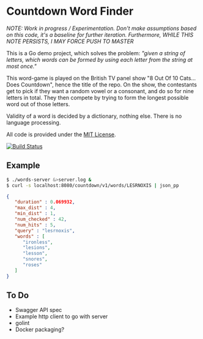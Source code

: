 
# Countdown Word Finder

_NOTE: Work in progress / Experimentation.
Don't make assumptions based on this code, it's a baseline for further iteration.
Furthermore, WHILE THIS NOTE PERSISTS, I MAY FORCE PUSH TO MASTER_

This is a Go demo project, which solves the problem: _"given a string of letters, which
words can be formed by using each letter from the string at most once."_

This word-game is played on the British TV panel show "8 Out Of 10 Cats... Does Countdown",
hence the title of the repo. On the show, the contestants get to pick if they want a random
vowel or a consonant, and do so for nine letters in total. They then compete by trying to
form the longest possible word out of those letters.

Validity of a word is decided by a dictionary, nothing else. There is no language processing.

All code is provided under the [MIT License](LICENSE).

[![Build Status](https://travis-ci.org/eloj/countdown.svg?branch=master)](https://travis-ci.org/eloj/countdown)

## Example

```bash
$ ./words-server &>server.log &
$ curl -s localhost:8080/countdown/v1/words/LESRNOXIS | json_pp
```

```json
{
   "duration" : 0.069932,
   "max_dist" : 4,
   "min_dist" : 1,
   "num_checked" : 42,
   "num_hits" : 5,
   "query" : "lesrnoxis",
   "words" : [
      "ironless",
      "lesions",
      "lesson",
      "snores",
      "roses"
   ]
}
```

## To Do

* Swagger API spec
* Example http client to go with server
* golint
* Docker packaging?
